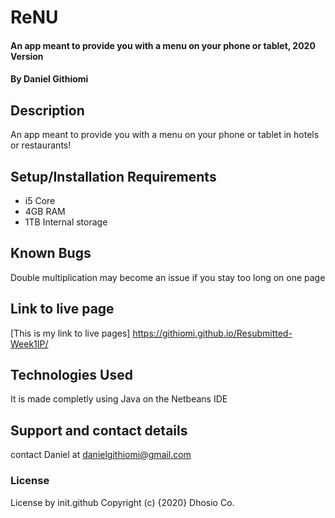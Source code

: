# ReNU
#### An app meant to provide you with a menu on your phone or tablet, 2020 Version
#### By Daniel Githiomi
## Description
An app meant to provide you with a menu on your phone or tablet in hotels or restaurants!

## Setup/Installation Requirements
* i5 Core
* 4GB RAM
* 1TB Internal storage 

## Known Bugs
Double multiplication may become an issue if you stay too long on one page

## Link to live page
[This is my link to live pages] https://githiomi.github.io/Resubmitted-Week1IP/

## Technologies Used
It is made completly using Java on the Netbeans IDE

## Support and contact details
contact Daniel at danielgithiomi@gmail.com

### License
License by init.github
Copyright (c) {2020} Dhosio Co.
